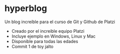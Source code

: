 # hyperblog

Un blog increíble para el curso de Git y Github de Platzi

- Creado por el increible equipo Platzi
- Incluye ejemplo en Windows, Linux y Mac
- Disponible para todas las edades
- Commit 1 de toy jalto
